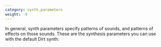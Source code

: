```yaml
---
category: synth_parameters
weight: -9
---
```


In general, synth parameters specify patterns of sounds, and patterns
of effects on those sounds. These are the synthesis parameters you can
use with the default Dirt synth:

